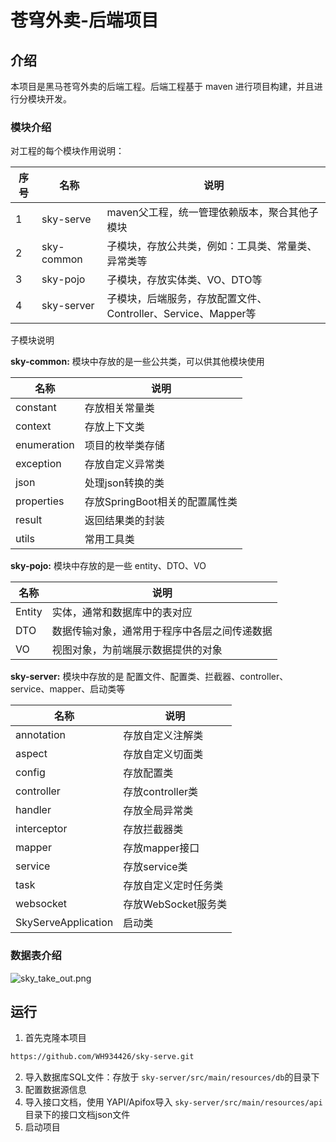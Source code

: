# 苍穹外卖-后端项目

## 介绍

本项目是黑马苍穹外卖的后端工程。后端工程基于 maven 进行项目构建，并且进行分模块开发。

### 模块介绍

对工程的每个模块作用说明：

| **序号** | **名称**     | **说明**                                     |
|--------|------------|--------------------------------------------|
| 1      | sky-serve  | maven父工程，统一管理依赖版本，聚合其他子模块                  |
| 2      | sky-common | 子模块，存放公共类，例如：工具类、常量类、异常类等                  |
| 3      | sky-pojo   | 子模块，存放实体类、VO、DTO等                          |
| 4      | sky-server | 子模块，后端服务，存放配置文件、Controller、Service、Mapper等 |

子模块说明

**sky-common:** 模块中存放的是一些公共类，可以供其他模块使用

| 名称          | 说明                   |
|-------------|----------------------|
| constant    | 存放相关常量类              |
| context     | 存放上下文类               |
| enumeration | 项目的枚举类存储             |
| exception   | 存放自定义异常类             |
| json        | 处理json转换的类           |
| properties  | 存放SpringBoot相关的配置属性类 |
| result      | 返回结果类的封装             |
| utils       | 常用工具类                |

**sky-pojo:** 模块中存放的是一些 entity、DTO、VO

| **名称** | **说明**                 |
|--------|------------------------|
| Entity | 实体，通常和数据库中的表对应         |
| DTO    | 数据传输对象，通常用于程序中各层之间传递数据 |
| VO     | 视图对象，为前端展示数据提供的对象      |

**sky-server:** 模块中存放的是 配置文件、配置类、拦截器、controller、service、mapper、启动类等

| 名称                  | 说明             |
|---------------------|----------------|
| annotation          | 存放自定义注解类       |
| aspect              | 存放自定义切面类       |
| config              | 存放配置类          |
| controller          | 存放controller类  |
| handler             | 存放全局异常类        |
| interceptor         | 存放拦截器类         |
| mapper              | 存放mapper接口     |
| service             | 存放service类     |
| task                | 存放自定义定时任务类     |
| websocket           | 存放WebSocket服务类 |
| SkyServeApplication | 启动类            |

### 数据表介绍

![sky_take_out.png](https://s2.loli.net/2024/07/22/HElgPYyxjaKhN3V.png)

## 运行

1. 首先克隆本项目

```bash
https://github.com/WH934426/sky-serve.git
```

2. 导入数据库SQL文件：存放于 `sky-server/src/main/resources/db`的目录下
3. 配置数据源信息
4. 导入接口文档，使用 YAPI/Apifox导入 `sky-server/src/main/resources/api`目录下的接口文档json文件
5. 启动项目

















